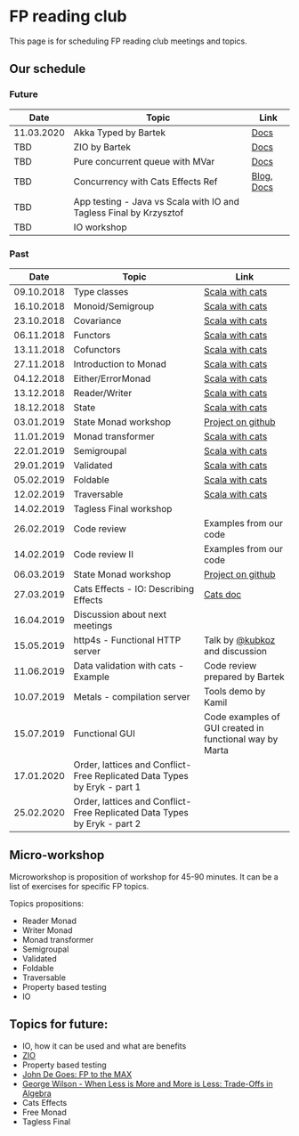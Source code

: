 # FP reading club

This page is for scheduling FP reading club meetings and topics.

## Our schedule

### Future

| Date        |  Topic                        | Link                                                                             |
| ----------- | ----------------------------- | -------------------------------------------------------------------------------- |
|  11.03.2020 | Akka Typed by Bartek                 | [Docs](https://doc.akka.io/docs/akka/current/typed/index.html) |
|  TBD | ZIO by Bartek                 | [Docs](https://zio.dev/) |
|  TBD        | Pure concurrent queue with MVar      | [Docs](https://typelevel.org/cats-effect/concurrency/mvar.html) |
|  TBD        | Concurrency with Cats Effects Ref     | [Blog](https://lewisjkl.com/cats-effect-ref/), [Docs](https://typelevel.org/cats-effect/concurrency/ref.html) |
|  TBD        | App testing - Java vs Scala with IO and Tagless Final by Krzysztof |                                             |
|  TBD        | IO workshop                   |                                                                                  |

### Past

| Date        |  Topic                        | Link                                                                             |
| ----------- | ----------------------------- | -------------------------------------------------------------------------------- |
|  09.10.2018 | Type classes                  | [Scala with cats](https://books.underscore.io/scala-with-cats/scala-with-cats.html)                 |
|  16.10.2018 | Monoid/Semigroup              | [Scala with cats](https://books.underscore.io/scala-with-cats/scala-with-cats.html)                 |
|  23.10.2018 | Covariance                    | [Scala with cats](https://books.underscore.io/scala-with-cats/scala-with-cats.html)                 |
|  06.11.2018 | Functors                      | [Scala with cats](https://books.underscore.io/scala-with-cats/scala-with-cats.html)                 |
|  13.11.2018 | Cofunctors                    | [Scala with cats](https://books.underscore.io/scala-with-cats/scala-with-cats.html)                 |
|  27.11.2018 | Introduction to Monad         | [Scala with cats](https://books.underscore.io/scala-with-cats/scala-with-cats.html)                 |
|  04.12.2018 | Either/ErrorMonad             | [Scala with cats](https://books.underscore.io/scala-with-cats/scala-with-cats.html)                 |
|  13.12.2018 | Reader/Writer                 | [Scala with cats](https://books.underscore.io/scala-with-cats/scala-with-cats.html)                 |
|  18.12.2018 | State                         | [Scala with cats](https://books.underscore.io/scala-with-cats/scala-with-cats.html)                 |
|  03.01.2019 | State Monad workshop | [Project on github](https://github.com/otrebski/state-monad) |
|  11.01.2019 | Monad transformer             | [Scala with cats](https://books.underscore.io/scala-with-cats/scala-with-cats.html)                 |
|  22.01.2019 | Semigroupal                   | [Scala with cats](https://books.underscore.io/scala-with-cats/scala-with-cats.html)                 |
|  29.01.2019 | Validated                     | [Scala with cats](https://books.underscore.io/scala-with-cats/scala-with-cats.html)                 |
|  05.02.2019 | Foldable                      | [Scala with cats](https://books.underscore.io/scala-with-cats/scala-with-cats.html)                 |
|  12.02.2019 | Traversable                   | [Scala with cats](https://books.underscore.io/scala-with-cats/scala-with-cats.html)                 |
|  14.02.2019 | Tagless Final workshop | |
|  26.02.2019 | Code review                   | Examples from our code                                                           |
|  14.02.2019 | Code review II                | Examples from our code                                                           |
|  06.03.2019 | State Monad workshop | [Project on github](https://github.com/otrebski/state-monad) |
|  27.03.2019 | Cats Effects - IO: Describing Effects        | [Cats doc](https://typelevel.org/cats-effect/datatypes/io.html#describing-effects)           |
|  16.04.2019 | Discussion about next meetings |  |
|  15.05.2019 | http4s - Functional HTTP server | Talk by [@kubkoz](https://github.com/kubukoz) and discussion |
|  11.06.2019 | Data validation with cats - Example | Code review prepared by Bartek |
|  10.07.2019 | Metals - compilation server | Tools demo by Kamil |
|  15.07.2019 | Functional GUI | Code examples of GUI created in functional way by Marta |
|  17.01.2020 | Order, lattices and Conflict-Free Replicated Data Types by Eryk - part 1|
|  25.02.2020 | Order, lattices and Conflict-Free Replicated Data Types by Eryk - part 2|



## Micro-workshop
Microworkshop is proposition of workshop for 45-90 minutes. It can be a list of exercises for specific FP topics.

Topics propositions:
- Reader Monad
- Writer Monad
- Monad transformer
- Semigroupal
- Validated
- Foldable
- Traversable
- Property based testing
- IO


## Topics for future:
 - IO, how it can be used and what are benefits
 - [ZIO](https://scalaz.github.io/scalaz-zio/)
 - Property based testing
 - [John De Goes: FP to the MAX](https://www.youtube.com/watch?v=sxudIMiOo68)
 - [George Wilson - When Less is More and More is Less: Trade-Offs in Algebra](https://www.youtube.com/watch?v=VXl0EEd8IcU)
 - Cats Effects
 - Free Monad
 - Tagless Final


